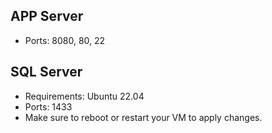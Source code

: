APP Server
--
* Ports: 8080, 80, 22



SQL Server
--
* Requirements: Ubuntu 22.04
* Ports: 1433
* Make sure to reboot or restart your VM to apply changes.
